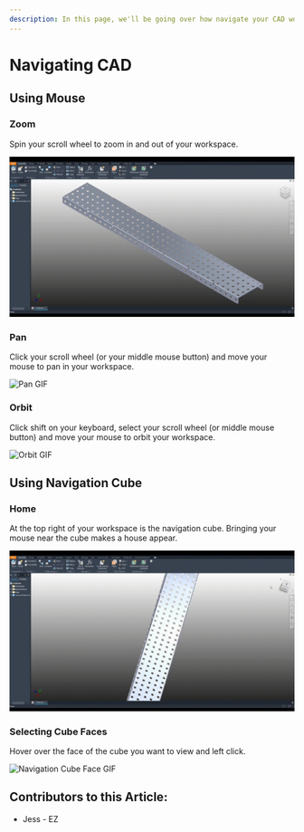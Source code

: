 ```yaml
---
description: In this page, we'll be going over how navigate your CAD workspace.
---
```


# Navigating CAD

## Using Mouse

### Zoom

Spin your scroll wheel to zoom in and out of your workspace. 

![Zoom GIF](../../../.gitbook/assets/zoom.gif)

### Pan

Click your scroll wheel (or your middle mouse button) and move your mouse to pan in your workspace.

![Pan GIF](../../../.gitbook/assets/pan.gif)

### Orbit

Click shift on your keyboard, select your scroll wheel (or middle mouse button) and move your mouse to orbit your workspace.

![Orbit GIF](../../../.gitbook/assets/orbit.gif)

## Using Navigation Cube

### Home

At the top right of your workspace is the navigation cube.  Bringing your mouse near the cube makes a house appear. 

![Home GIF](../../../.gitbook/assets/home.gif)

### Selecting Cube Faces

Hover over the face of the cube you want to view and left click.

![Navigation Cube Face GIF](<../../../.gitbook/assets/select face.gif>)



## Contributors to this Article:

* Jess - EZ
